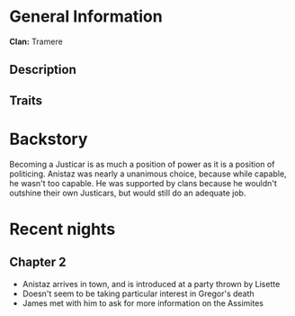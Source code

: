 <!-- TITLE: Anistaz -->
<!-- SUBTITLE: Justicar -->

# General Information
**Clan:** Tramere

## Description
## Traits

# Backstory
Becoming a Justicar is as much a position of power as it is a position of politicing. Anistaz was nearly a unanimous choice, because while capable, he wasn't too capable. He was supported by clans because he wouldn't outshine their own Justicars, but would still do an adequate job. 
# Recent nights
## Chapter 2
* Anistaz arrives in town, and is introduced at a party thrown by Lisette
* Doesn't seem to be taking particular interest in Gregor's death
* James met with him to ask for more information on the Assimites